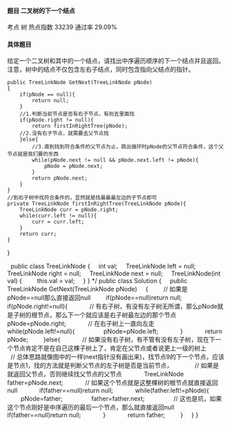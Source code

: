 #### 题目    二叉树的下一个结点

考点    树	热点指数    33239	通过率    29.09%

#### 具体题目 

  给定一个二叉树和其中的一个结点，请找出中序遍历顺序的下一个结点并且返回。注意，树中的结点不仅包含左右子结点，同时包含指向父结点的指针。

    public TreeLinkNode GetNext(TreeLinkNode pNode)
    {
        if(pNode == null){
            return null;
        } 
        //1.判断当前节点是否有右子节点，有则去里面找
        if(pNode.right != null){
            return firstInRightTree(pNode);
        //2.没有右子节点，就需要去父节点找
        }else{
            //3.直到找到符合条件的父节点为止，跳出循环时pNode的父节点符合条件，这个父节点就是我们要的东西
            while(pNode.next != null && pNode.next.left != pNode){
                pNode = pNode.next;
            }
            return pNode.next;
        }
    }
    //到右子树中找符合条件的，显然就是找最最最左边的子节点即可
    private TreeLinkNode firstInRightTree(TreeLinkNode pNode){
        TreeLinkNode curr = pNode.right;
        while(curr.left != null){
            curr = curr.left;
        }
        return curr;
    }
}

 
public class TreeLinkNode {
    int val;
    TreeLinkNode left = null;
    TreeLinkNode right = null;
    TreeLinkNode next = null;
    TreeLinkNode(int val) {
        this.val = val;
    }
}
*/
public class Solution {
    public TreeLinkNode GetNext(TreeLinkNode pNode)
    {
        // 如果是pNode==null那么直接返回null
        if(pNode==null)return null;
        if(pNode.right!=null){
            // 有右子树，有没有左子树无所谓，那么pNode就是子树的根节点，那么下一个就应该是右子树最左边的那个节点
            pNode=pNode.right;
            // 在右子树上一直向左走
            while(pNode.left!=null){
                pNode=pNode.left;
            }
            return pNode;
        }else{
            // 如果没有右子树，有不管有没有左子树，现在下一个节点肯定不是在自己这棵子树上了，肯定在父节点或者说更上一级的树上
            // 总体思路就像图中的一样(next指针没有画出来)，找节点9的下一个节点，应该是节点1，找的方法就是判断父节点的左子树是否是当前节点，
            // 如果是就返回父节点，否则继续找父节点的父节点
            TreeLinkNode father=pNode.next;
            // 如果这个节点就是这整棵树的根节点就直接返回null
            if(father==null)return null;
            while(father.left!=pNode){
                pNode=father;
                father=father.next;
                // 这也是坑，如果这个节点刚好是中序遍历的最后一个节点，那么就直接返回null
                if(father==null)return null;
            }
            return father;
        }
    }
}

